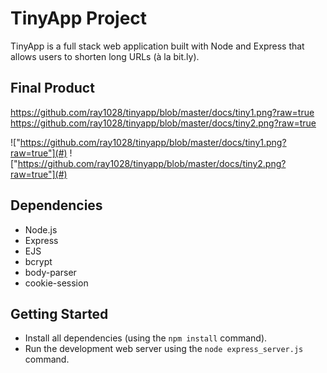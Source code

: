 # TinyApp Project

TinyApp is a full stack web application built with Node and Express that allows users to shorten long URLs (à la bit.ly).

## Final Product
https://github.com/ray1028/tinyapp/blob/master/docs/tiny1.png?raw=true
https://github.com/ray1028/tinyapp/blob/master/docs/tiny2.png?raw=true

!["https://github.com/ray1028/tinyapp/blob/master/docs/tiny1.png?raw=true"](#)
!["https://github.com/ray1028/tinyapp/blob/master/docs/tiny2.png?raw=true"](#)

## Dependencies

- Node.js
- Express
- EJS
- bcrypt
- body-parser
- cookie-session

## Getting Started

- Install all dependencies (using the `npm install` command).
- Run the development web server using the `node express_server.js` command.
